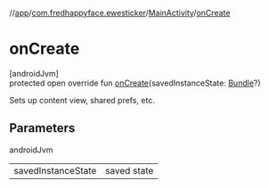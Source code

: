 //[app](../../../index.md)/[com.fredhappyface.ewesticker](../index.md)/[MainActivity](index.md)/[onCreate](on-create.md)

# onCreate

[androidJvm]\
protected open override fun [onCreate](on-create.md)(savedInstanceState: [Bundle](https://developer.android.com/reference/kotlin/android/os/Bundle.html)?)

Sets up content view, shared prefs, etc.

## Parameters

androidJvm

| | |
|---|---|
| savedInstanceState | saved state |
